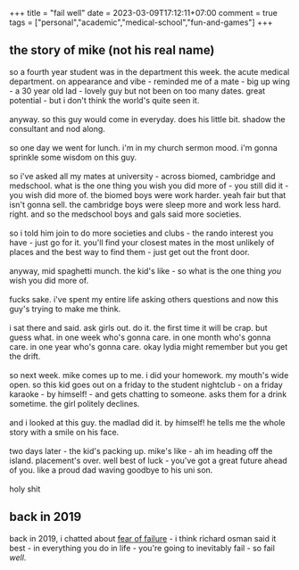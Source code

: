 +++
title = "fail well"
date = 2023-03-09T17:12:11+07:00
comment = true
tags = ["personal","academic","medical-school","fun-and-games"]
+++



## the story of mike (not his real name)

so a fourth year student was in the department this week. the acute medical department. on appearance and vibe - reminded me of a mate - big up wing - a 30 year old lad - lovely guy but not been on too many dates. great potential - but i don't think the world's quite seen it.
\
\
anyway. so this guy would come in everyday. does his little bit. shadow the consultant and nod along. 
\
\
so one day we went for lunch. i'm in my church sermon mood. i'm gonna sprinkle some wisdom on this guy.
\
\
so i've asked all my mates at university - across biomed, cambridge and medschool. what is the one thing you wish you did more of - you still did it - you wish did more of. the biomed boys were work harder. yeah fair but that isn't gonna sell. the cambridge boys were sleep more and work less hard. right. and so the medschool boys and gals said more societies.
\
\
so i told him join to do more societies and clubs - the rando interest you have - just go for it. you'll find your closest mates in the most unlikely of places and the best way to find them - just get out the front door.
\
\
anyway, mid spaghetti munch. the kid's like - so what is the one thing *you* wish you did more of.
\
\
fucks sake. i've spent my entire life asking others questions and now this guy's trying to make me think.
\
\
i sat there and said. ask girls out. do it. the first time it will be crap. but guess what. in one week who's gonna care. in one month who's gonna care. in one year who's gonna care. okay lydia might remember but you get the drift.
\
\
so next week. mike comes up to me. i did your homework. my mouth's wide open. so this kid goes out on a friday to the student nightclub - on a friday karaoke - by himself! - and gets chatting to someone. asks them for a drink sometime. the girl politely declines. 
\
\
and i looked at this guy. the madlad did it. by himself! he tells me the whole story with a smile on his face.
\
\
two days later - the kid's packing up. mike's like - ah im heading off the island. placement's over. well best of luck - you've got a great future ahead of you. like a proud dad waving goodbye to his uni son.
\
\
holy shit 


## back in 2019
back in 2019, i chatted about [fear of failure](/posts/fear-of-failure) - i think richard osman said it best - in everything you do in life - you're going to inevitably fail - so fail *well*.